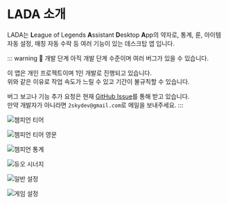 # LADA 소개

LADA는 **L**eague of Legends **A**ssistant **D**esktop **A**pp의 약자로, 통계, 룬, 아이템 자동 설정, 매칭 자동 수락 등 여러 기능이 있는 데스크탑 앱 입니다.

::: warning 🚧 개발 단계
아직 개발 단계 수준이며 여러 버그가 있을 수 있습니다.

이 앱은 개인 프로젝트이며 1인 개발로 진행되고 있습니다.<br>
위와 같은 이유로 작업 속도가 느릴 수 있고 기간이 불규칙할 수 있습니다.

버그 보고나 기능 추가 요청은 현재 [GitHub Issue](https://github.com/2skydev/LADA/issues)를 통해 받고 있습니다.<br>
만약 개발자가 아니라면 `2skydev@gmail.com`로 메일을 보내주세요.
:::

![챔피언 티어](/screenshots/champion-tiers.png)

![챔피언 티어 영문](/screenshots/champion-tiers-en.png)

![챔피언 통계](/screenshots/champion-stats.png)

![듀오 시너지](/screenshots/duo-synergy.png)

![일반 설정](/screenshots/general-settings.png)

![게임 설정](/screenshots/game-settings.png)

